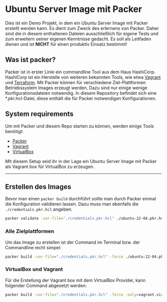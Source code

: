 # Ubuntu Server Image mit Packer

Dies ist ein Demo Projekt, in dem ein Ubuntu Server Image mit Packer erstellt werden kann.
Es dient zum Zweck des erlernens von Packer. Daher sind die in diesem enthaltenen Dateien ausschließlich für eigene Tests und zum erweitern seiner eigenen Kenntnisse gedacht.
Es soll als Leitfaden dienen und ist **NICHT** für einen produktiv Einsatz bestimmt!

## Was ist packer?
Packer ist in erster Linie ein commandline Tool aus dem Haus HashiCorp. HashiCorp ist ein Herstelle von weiteren bekannten Tools, wie etwa [Vagrant](https://www.vagrantup.com/) und [Terraform](https://www.terraform.io/). 
Mit Packer können für verschiedene Ziel-Plattformen Betriebssystem Images erzeugt werden.
Dazu sind nur einige wenige Konfigurationsdateien notwendig.
In diesem Repository befindet sich eine *.pkr.hcl-Datei, diese enthält die für Packer notwendigen Konfigurationen.

## System requirements
Um mit Packer und diesem Repo starten zu können, werden einige Tools benötigt:
* [Packer](https://www.packer.io/)
* [Vagrant](https://www.vagrantup.com/)
* [VirtualBox](https://www.virtualbox.org/)

Mit diesem Setup seid ihr in der Lage ein Ubuntu Server Image mit Packer als Vagrant box für VirtualBox zu erzeugen.

---

## Erstellen des Images
Bevor man einen ```packer build``` durchführt sollte man durch Packer einmal die Konfiguration validieren lassen. Dazu muss man ebenfalls die ```./credentials.pkr.hcl``` angeben.

```bash
packer validate -var-file="./credentials.pkr.hcl" ./ubuntu-22-04.pkr.hcl
```

### Alle Zielplattformen
Um das Image zu erstellen ist der Command im Terminal bzw. der Commandline recht simpel:
```bash
packer build -var-file="./credentials.pkr.hcl" -force ./ubuntu-22-04.pkr.hcl
```

### VirtualBox und Vagrant
Für die Erstellung der Vagrant box mit dem VirtualBox Provider, kann folgender Command abgesetzt werden:
```bash
packer build -var-file="./credentials.pkr.hcl" -force -only=vagrant.virtualbox-iso.ubuntu-server ./ubuntu-22-04.pkr.hcl
```
